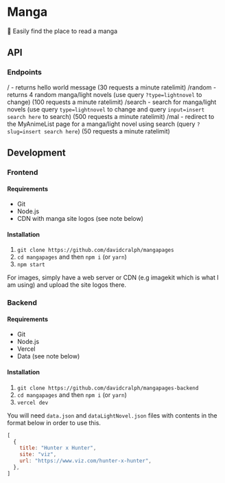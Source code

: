 # Manga
📖 Easily find the place to read a manga

## API
### Endpoints
/ - returns hello world message (30 requests a minute ratelimit)
/random - returns 4 random manga/light novels (use query ``?type=lightnovel`` to change) (100 requests a minute ratelimit)
/search - search for manga/light novels (use query ``type=lightnovel`` to change and query ``input=insert search here`` to search) (500 requests a minute ratelimit)
/mal - redirect to the MyAnimeList page for a manga/light novel using search (query ``?slug=insert search here``) (50 requests a minute ratelimit)

## Development
### Frontend
#### Requirements
* Git
* Node.js
* CDN with manga site logos (see note below)

#### Installation
1. ``git clone https://github.com/davidcralph/mangapages``
2. ``cd mangapages`` and then ``npm i`` (or ``yarn``)
3. ``npm start``

For images, simply have a web server or CDN (e.g imagekit which is what I am using) and upload the site logos there.

### Backend
#### Requirements
* Git
* Node.js
* Vercel
* Data (see note below)

#### Installation
1. ``git clone https://github.com/davidcralph/mangapages-backend``
2. ``cd mangapages`` and then ``npm i`` (or ``yarn``)
3. ``vercel dev``

You will need ``data.json`` and ``dataLightNovel.json`` files with contents in the format below in order to use this.

```js
[
  {
    title: "Hunter x Hunter",
    site: "viz",
    url: "https://www.viz.com/hunter-x-hunter",
  },
]
```
